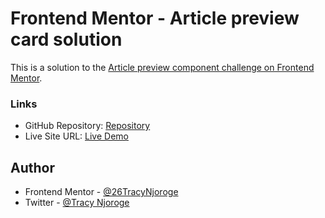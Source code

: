 # Frontend Mentor - Article preview card solution

This is a solution to the [Article preview component challenge on Frontend Mentor](https://www.frontendmentor.io/challenges/article-preview-component-dYBN_pYFT).

### Links

- GitHub Repository: [Repository](https://github.com/26TracyNjoroge/Frontend-Mentor-js/tree/main/article-preview)
- Live Site URL: [Live Demo](https://frontend-mentor-js-article-preview-card.vercel.app/)

## Author

- Frontend Mentor - [@26TracyNjoroge](https://www.frontendmentor.io/profile/26TracyNjoroge)
- Twitter - [@Tracy Njoroge](https://x.com/TracyNjoro90134)